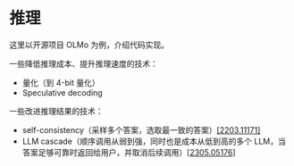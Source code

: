 # 推理

这里以开源项目 OLMo 为例，介绍代码实现。



一些降低推理成本、提升推理速度的技术：

* 量化（到 4-bit 量化）
* Speculative decoding

一些改进推理结果的技术：

* self-consistency（采样多个答案，选取最一致的答案）[[2203.11171]](https://arxiv.org/abs/2203.11171)
* LLM cascade（顺序调用从弱到强，同时也是成本从低到高的多个 LLM，当答案足够可靠时返回给用户，并取消后续调用）[[2305.05176](https://arxiv.org/abs/2305.05176)]
